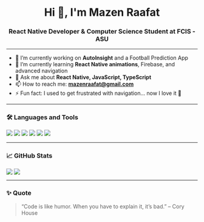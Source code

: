 <h1 align="center">Hi 👋, I'm Mazen Raafat</h1>
<h3 align="center">React Native Developer & Computer Science Student at FCIS - ASU</h3>

---

- 🔭 I’m currently working on **AutoInsight** and a Football Prediction App  
- 🌱 I’m currently learning **React Native animations**, Firebase, and advanced navigation
- 💬 Ask me about **React Native, JavaScript, TypeScript**
- 📫 How to reach me: **mazenraafat@gmail.com**
- ⚡ Fun fact: I used to get frustrated with navigation… now I love it 🤘

---

### 🛠️ Languages and Tools
<p>
  <img src="https://img.shields.io/badge/JavaScript-black?style=flat&logo=javascript" />
  <img src="https://img.shields.io/badge/TypeScript-black?style=flat&logo=typescript" />
  <img src="https://img.shields.io/badge/React_Native-black?style=flat&logo=react" />
  <img src="https://img.shields.io/badge/Expo-black?style=flat&logo=expo" />
  <img src="https://img.shields.io/badge/Firebase-black?style=flat&logo=firebase" />
  <img src="https://img.shields.io/badge/Git-black?style=flat&logo=git" />
</p>

---

### 📈 GitHub Stats
<p>
  <img align="center" src="https://github-readme-stats.vercel.app/api?username=mazen568&show_icons=true&theme=radical" />
  <img align="center" src="https://github-readme-streak-stats.herokuapp.com?user=mazen568&theme=radical&date_format=M%20j%5B%2C%20Y%5D" />
</p>

---

### ✨ Quote
> “Code is like humor. When you have to explain it, it’s bad.” – Cory House
